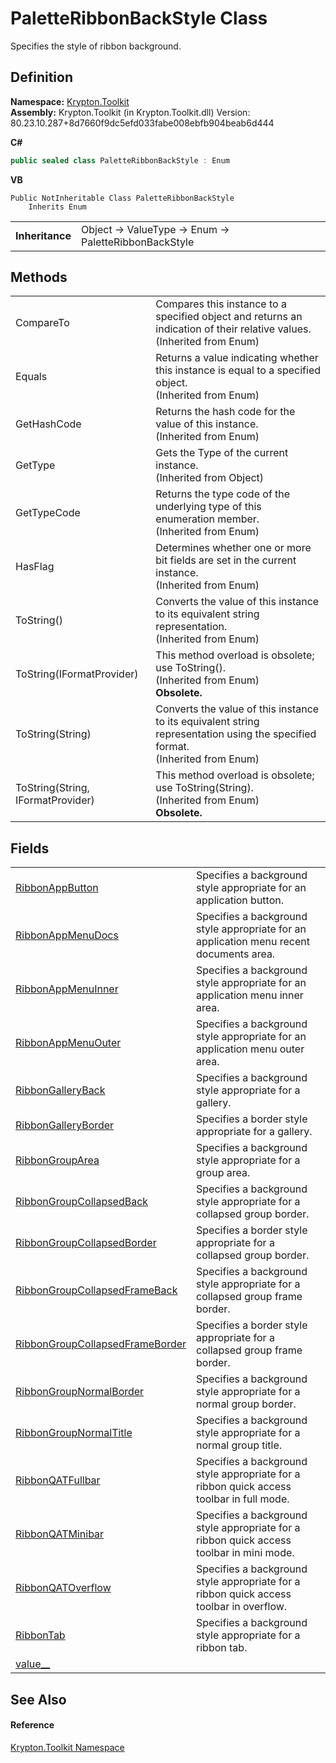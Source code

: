 # PaletteRibbonBackStyle Class


Specifies the style of ribbon background.



## Definition
**Namespace:** <a href="79d2eac2-21f4-54ff-7552-b20c33c30600.md">Krypton.Toolkit</a>  
**Assembly:** Krypton.Toolkit (in Krypton.Toolkit.dll) Version: 80.23.10.287+8d7660f9dc5efd033fabe008ebfb904beab6d444

**C#**
``` C#
public sealed class PaletteRibbonBackStyle : Enum
```
**VB**
``` VB
Public NotInheritable Class PaletteRibbonBackStyle
	Inherits Enum
```

<table><tr><td><strong>Inheritance</strong></td><td>Object  →  ValueType  →  Enum  →  PaletteRibbonBackStyle</td></tr>
</table>



## Methods
<table>
<tr>
<td>CompareTo</td>
<td>Compares this instance to a specified object and returns an indication of their relative values.<br />(Inherited from Enum)</td></tr>
<tr>
<td>Equals</td>
<td>Returns a value indicating whether this instance is equal to a specified object.<br />(Inherited from Enum)</td></tr>
<tr>
<td>GetHashCode</td>
<td>Returns the hash code for the value of this instance.<br />(Inherited from Enum)</td></tr>
<tr>
<td>GetType</td>
<td>Gets the Type of the current instance.<br />(Inherited from Object)</td></tr>
<tr>
<td>GetTypeCode</td>
<td>Returns the type code of the underlying type of this enumeration member.<br />(Inherited from Enum)</td></tr>
<tr>
<td>HasFlag</td>
<td>Determines whether one or more bit fields are set in the current instance.<br />(Inherited from Enum)</td></tr>
<tr>
<td>ToString()</td>
<td>Converts the value of this instance to its equivalent string representation.<br />(Inherited from Enum)</td></tr>
<tr>
<td>ToString(IFormatProvider)</td>
<td>This method overload is obsolete; use ToString().<br />(Inherited from Enum)<br /><strong>Obsolete.</strong></td></tr>
<tr>
<td>ToString(String)</td>
<td>Converts the value of this instance to its equivalent string representation using the specified format.<br />(Inherited from Enum)</td></tr>
<tr>
<td>ToString(String, IFormatProvider)</td>
<td>This method overload is obsolete; use ToString(String).<br />(Inherited from Enum)<br /><strong>Obsolete.</strong></td></tr>
</table>

## Fields
<table>
<tr>
<td><a href="e3091017-894a-f285-cc77-06a568b365dc.md">RibbonAppButton</a></td>
<td>Specifies a background style appropriate for an application button.</td></tr>
<tr>
<td><a href="6a76f212-055d-d6c5-3dbe-6202cdba18c5.md">RibbonAppMenuDocs</a></td>
<td>Specifies a background style appropriate for an application menu recent documents area.</td></tr>
<tr>
<td><a href="c7e18f13-32cb-b694-bee9-382675fdbb02.md">RibbonAppMenuInner</a></td>
<td>Specifies a background style appropriate for an application menu inner area.</td></tr>
<tr>
<td><a href="1c93dc5a-9074-770a-ac92-3f780ff90a4c.md">RibbonAppMenuOuter</a></td>
<td>Specifies a background style appropriate for an application menu outer area.</td></tr>
<tr>
<td><a href="6784e48d-04a5-8bfe-a43d-ebe743c985fa.md">RibbonGalleryBack</a></td>
<td>Specifies a background style appropriate for a gallery.</td></tr>
<tr>
<td><a href="2f0b937a-5624-2022-466f-b651164589e3.md">RibbonGalleryBorder</a></td>
<td>Specifies a border style appropriate for a gallery.</td></tr>
<tr>
<td><a href="767f0f63-00f7-281b-76fe-585214d5a392.md">RibbonGroupArea</a></td>
<td>Specifies a background style appropriate for a group area.</td></tr>
<tr>
<td><a href="8f68fc3f-ba86-18c2-50fd-e926c228f952.md">RibbonGroupCollapsedBack</a></td>
<td>Specifies a background style appropriate for a collapsed group border.</td></tr>
<tr>
<td><a href="180ec53f-e63b-2e7c-51ab-fd817b48b225.md">RibbonGroupCollapsedBorder</a></td>
<td>Specifies a border style appropriate for a collapsed group border.</td></tr>
<tr>
<td><a href="6ad43532-c4eb-93f8-5468-9b8042859d20.md">RibbonGroupCollapsedFrameBack</a></td>
<td>Specifies a background style appropriate for a collapsed group frame border.</td></tr>
<tr>
<td><a href="dd7b76d0-0442-4a57-adfe-c0249c012937.md">RibbonGroupCollapsedFrameBorder</a></td>
<td>Specifies a border style appropriate for a collapsed group frame border.</td></tr>
<tr>
<td><a href="8f156e03-3b4c-84c4-f693-097b6ad54edd.md">RibbonGroupNormalBorder</a></td>
<td>Specifies a background style appropriate for a normal group border.</td></tr>
<tr>
<td><a href="f9b5411f-40d1-29fa-788b-27e2101d07d2.md">RibbonGroupNormalTitle</a></td>
<td>Specifies a background style appropriate for a normal group title.</td></tr>
<tr>
<td><a href="3d8017f2-a042-67b8-00f3-faeb4670a625.md">RibbonQATFullbar</a></td>
<td>Specifies a background style appropriate for a ribbon quick access toolbar in full mode.</td></tr>
<tr>
<td><a href="ca3b6910-a911-e664-c220-e738937da631.md">RibbonQATMinibar</a></td>
<td>Specifies a background style appropriate for a ribbon quick access toolbar in mini mode.</td></tr>
<tr>
<td><a href="967b208d-6554-903a-1838-aac1119a3a62.md">RibbonQATOverflow</a></td>
<td>Specifies a background style appropriate for a ribbon quick access toolbar in overflow.</td></tr>
<tr>
<td><a href="aba2ec90-4119-de3b-fd17-185c83920681.md">RibbonTab</a></td>
<td>Specifies a background style appropriate for a ribbon tab.</td></tr>
<tr>
<td><a href="25ff9bbd-b71e-2644-93e7-af41e37dccd5.md">value__</a></td>
<td> </td></tr>
</table>

## See Also


#### Reference
<a href="79d2eac2-21f4-54ff-7552-b20c33c30600.md">Krypton.Toolkit Namespace</a>  
